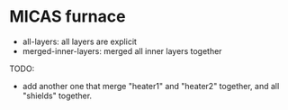 # MICAS furnace

* all-layers: all layers are explicit
* merged-inner-layers: merged all inner layers together


TODO:
* add another one that merge "heater1" and "heater2" together, and all "shields" together.
